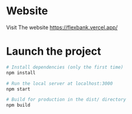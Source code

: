 # Website

Visit The website https://flexbank.vercel.app/

# Launch the project

```bash
# Install dependencies (only the first time)
npm install

# Run the local server at localhost:3000
npm start

# Build for production in the dist/ directory
npm build
```
